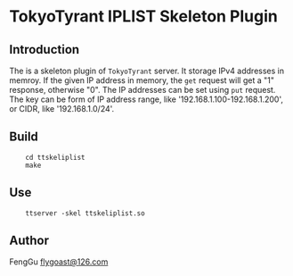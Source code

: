 # TokyoTyrant IPLIST Skeleton Plugin

## Introduction

The is a skeleton plugin of `TokyoTyrant` server. It storage IPv4 addresses in memroy. If the given IP address in memory, the `get` request will get a "1" response, otherwise "0". The IP addresses can be set using `put` request. The key can be form of IP address range, like '192.168.1.100-192.168.1.200', or CIDR, like '192.168.1.0/24'.

## Build

```shell
    cd ttskeliplist
    make
```

## Use

```shell
    ttserver -skel ttskeliplist.so
````

## Author

FengGu <flygoast@126.com>
